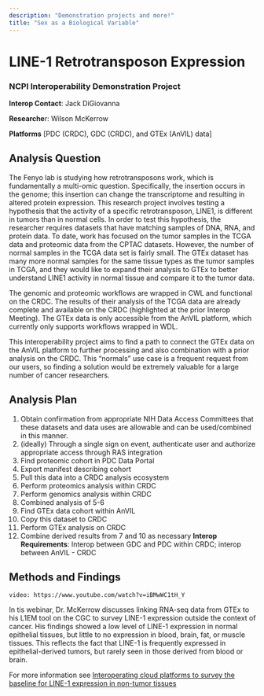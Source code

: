 ```yaml
---
description: "Demonstration projects and more!"
title: "Sex as a Biological Variable"
---
```


# LINE-1 Retrotransposon Expression
### NCPI Interoperability Demonstration Project

**Interop Contact**: Jack DiGiovanna

**Researche**r: Wilson McKerrow 

**Platforms** [PDC (CRDC), GDC (CRDC), and GTEx (AnVIL) data]
## Analysis Question

The Fenyo lab is studying how retrotransposons work, which is fundamentally a multi-omic question. Specifically, the insertion occurs in the genome; this insertion can change the transcriptome and resulting in altered protein expression. This research project involves testing a hypothesis that the activity of a specific retrotransposon, LINE1, is different in tumors than in normal cells. In order to test this hypothesis, the researcher requires datasets that have matching samples of DNA, RNA, and protein data. To date,  work has focused on the tumor samples in the TCGA data and proteomic data from the CPTAC datasets. However, the number of normal samples in the TCGA data set is fairly small. The GTEx dataset has many more normal samples for the same tissue types as the tumor samples in TCGA, and they would like to expand their analysis to GTEx to better understand LINE1 activity in normal tissue and compare it to the tumor data.

The genomic and proteomic workflows are wrapped in CWL and functional on the CRDC.  The results of their analysis of the TCGA data are already complete and available on the CRDC (highlighted at the prior Interop Meeting). The GTEx data is only accessible from the AnVIL platform, which currently only supports workflows wrapped in WDL. 

This interoperability project aims to find a path to connect the GTEx data on the AnVIL platform to further processing and also combination with a prior analysis on the CRDC. This “normals” use case is a frequent request from our users, so finding a solution would be extremely valuable for a large number of cancer researchers.

## Analysis Plan

1. Obtain confirmation from appropriate NIH Data Access Committees that these datasets and data uses are allowable and can be used/combined in this manner.
1. (ideally) Through a single sign on event, authenticate user and authorize appropriate access through RAS integration
1. Find proteomic cohort in PDC Data Portal
1. Export manifest describing cohort
1. Pull this data into a CRDC analysis ecosystem
1. Perform proteomics analysis within CRDC
1. Perform genomics analysis within CRDC
1. Combined analysis of 5-6
1. Find GTEx data cohort within AnVIL
1. Copy this dataset to CRDC
1. Perform GTEx analysis on CRDC
1. Combine derived results from 7 and 10 as necessary
   **Interop Requirements**: Interop between GDC and PDC within CRDC; interop between AnVIL - CRDC 


## Methods and Findings

`video: https://www.youtube.com/watch?v=iBMwWC1tH_Y`

In tis webinar, Dr. McKerrow discusses linking RNA-seq data from GTEx to his L1EM tool on the CGC to survey LINE-1 expression outside the context of cancer. His findings showed a low level of LINE-1 expression in normal epithelial tissues, but little to no expression in blood, brain, fat, or muscle tissues. This reflects the fact that LINE-1 is frequently expressed in epithelial-derived tumors, but rarely seen in those derived from blood or brain.

For more information see [Interoperating cloud platforms to survey the baseline for LINE-1 expression in non-tumor tissues](https://www.cancergenomicscloud.org/webinars/2021/6/23/webinar-june-2021)
